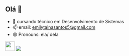 ## Olá 👋
- 🔭 cursando técnico em Desenvolvimento de Sistemas
- 📫 email: emilytainasantos5@gmail.com
- 😄 Pronouns: ela/ dela

 <img height="30" width="30" src="https://cdn.jsdelivr.net/gh/devicons/devicon@latest/icons/linkedin/linkedin-original.svg" />   <a href="https://www.linkedin.com/in/emily-taina-dos-santos-45875016a" target="_blank"><img src="https://img.shields.io/badge/-LinkedIn-%230077B5?style=for-the-badge&logo=linkedin&logoColor=white" target="_blank"></a> 
  
          
  
          
